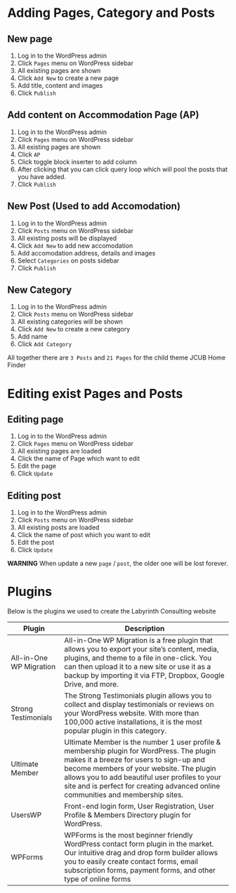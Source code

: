 # Adding Pages, Category and Posts

## New page

1. Log in to the WordPress admin
2. Click `Pages` menu on WordPress sidebar
3. All existing pages are shown
4. Click `Add New` to create a new page
5. Add title, content and images
6. Click `Publish`

## Add content on Accommodation Page (AP)

1. Log in to the WordPress admin
2. Click `Pages` menu on WordPress sidebar
3. All existing pages are shown
4. Click `AP` 
5. Click toggle block inserter to add column 
6. After clicking that you can click query loop which will pool the posts that you have added.
7. Click `Publish`


## New Post (Used to add Accomodation)

1. Log in to the WordPress admin
2. Click `Posts` menu on WordPress sidebar
3. All existing posts will be displayed
4. Click `Add New` to add new accomodation
5. Add accomodation address, details and images
6. Select `Categories` on posts sidebar
7. Click `Publish`

## New Category

1. Log in to the WordPress admin
2. Click `Posts` menu on WordPress sidebar
3. All existing categories will be shown
4. Click `Add New` to create a new category
5. Add name
6. Click `Add Category`

All together there are `3 Posts` and `21 Pages` for the child theme JCUB Home Finder

# Editing exist Pages and Posts

## Editing page

1. Log in to the WordPress admin
2. Click `Pages` menu on WordPress sidebar
3. All existing pages are loaded
4. Click the name of Page which want to edit
5. Edit the page
6. Click `Update`


## Editing post

1. Log in to the WordPress admin
2. Click `Posts` menu on WordPress sidebar
3. All existing posts are loaded
4. Click the name of post which you want to edit
5. Edit the post
6. Click `Update`

**WARNING** When update a new `page` / `post`, the older one will be lost forever.



# Plugins

Below is the plugins we used to create the Labyrinth Consulting website

| Plugin | Description |
|---|---|
| All-in-One WP Migration | All-in-One WP Migration is a free plugin that allows you to export your site’s content, media, plugins, and theme to a file in one-click. You can then upload it to a new site or use it as a backup by importing it via FTP, Dropbox, Google Drive, and more. |
| Strong Testimonials |The Strong Testimonials plugin allows you to collect and display testimonials or reviews on your WordPress website. With more than 100,000 active installations, it is the most popular plugin in this category.|
| Ultimate Member | Ultimate Member is the number 1 user profile & membership plugin for WordPress. The plugin makes it a breeze for users to sign-up and become members of your website. The plugin allows you to add beautiful user profiles to your site and is perfect for creating advanced online communities and membership sites.|
| UsersWP |  Front-end login form, User Registration, User Profile & Members Directory plugin for WordPress.|
| WPForms  |  WPForms is the most beginner friendly WordPress contact form plugin in the market. Our intuitive drag and drop form builder allows you to easily create contact forms, email subscription forms, payment forms, and other type of online forms |


